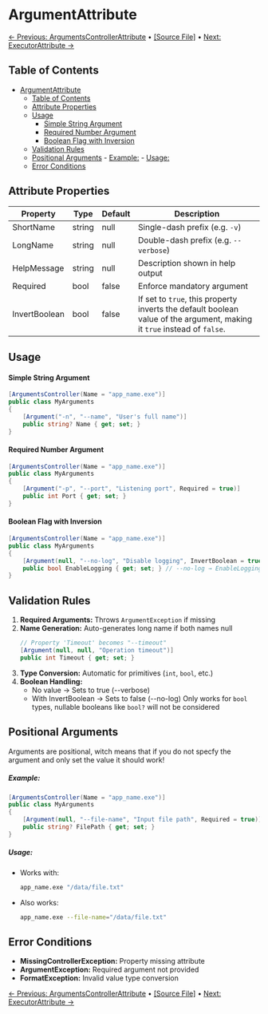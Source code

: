 # ArgumentAttribute

[← Previous: ArgumentsControllerAttribute](Overview.md) • [[Source File]](../EasyArguments/Attributes/ArgumentAttribute.cs) • [Next: ExecutorAttribute →](./03-ExecutorAttribute.md)

## Table of Contents

- [ArgumentAttribute](#argumentattribute)
  - [Table of Contents](#table-of-contents)
  - [Attribute Properties](#attribute-properties)
  - [Usage](#usage)
      - [Simple String Argument](#simple-string-argument)
      - [Required Number Argument](#required-number-argument)
      - [Boolean Flag with Inversion](#boolean-flag-with-inversion)
  - [Validation Rules](#validation-rules)
  - [Positional Arguments](#positional-arguments)
        - [Example:](#example)
        - [Usage:](#usage-1)
  - [Error Conditions](#error-conditions)

## Attribute Properties

Property|Type|Default|Description
---|---|---|---
ShortName|string|null|Single-dash prefix (e.g. `-v`)
LongName|string|null|Double-dash prefix (e.g. `--verbose`)
HelpMessage|string|null|Description shown in help output
Required|bool|false|Enforce mandatory argument
InvertBoolean|bool|false|If set to `true`, this property inverts the default boolean value of the argument, making it `true` instead of `false`.

## Usage

#### Simple String Argument


```csharp
[ArgumentsController(Name = "app_name.exe")]
public class MyArguments
{
    [Argument("-n", "--name", "User's full name")]
    public string? Name { get; set; }
}
```

#### Required Number Argument

```csharp
[ArgumentsController(Name = "app_name.exe")]
public class MyArguments
{
    [Argument("-p", "--port", "Listening port", Required = true)]
    public int Port { get; set; }
}
```

#### Boolean Flag with Inversion

```csharp
[ArgumentsController(Name = "app_name.exe")]
public class MyArguments
{
    [Argument(null, "--no-log", "Disable logging", InvertBoolean = true)]
    public bool EnableLogging { get; set; } // --no-log → EnableLogging = false
}
```

## Validation Rules

1. **Required Arguments:** Throws `ArgumentException` if missing
2. **Name Generation:** Auto-generates long name if both names null
    ```csharp
    // Property 'Timeout' becomes "--timeout"
    [Argument(null, null, "Operation timeout")]
    public int Timeout { get; set; }
    ```
3. **Type Conversion:** Automatic for primitives (`int`, `bool`, etc.)
4. **Boolean Handling:**
    - No value → Sets to true (--verbose)
    - With InvertBoolean → Sets to false (--no-log)
    Only works for `bool` types, nullable booleans like `bool?` will not be considered

## Positional Arguments

Arguments are positional, witch means that if you do not specfy the argument and only set the value it should work!

##### Example:

```csharp
[ArgumentsController(Name = "app_name.exe")]
public class MyArguments
{
    [Argument(null, "--file-name", "Input file path", Required = true)]
    public string? FilePath { get; set; }
}
```

##### Usage: 

  - Works with:
    ```bash
    app_name.exe "/data/file.txt"
    ```
  - Also works:
    ```bash
    app_name.exe --file-name="/data/file.txt"
    ```

## Error Conditions

- **MissingControllerException:** Property missing attribute
- **ArgumentException:** Required argument not provided
- **FormatException:** Invalid value type conversion

[← Previous: ArgumentsControllerAttribute](Overview.md) • [[Source File]](../EasyArguments/Attributes/ArgumentAttribute.cs) • [Next: ExecutorAttribute →](./03-ExecutorAttribute.md)